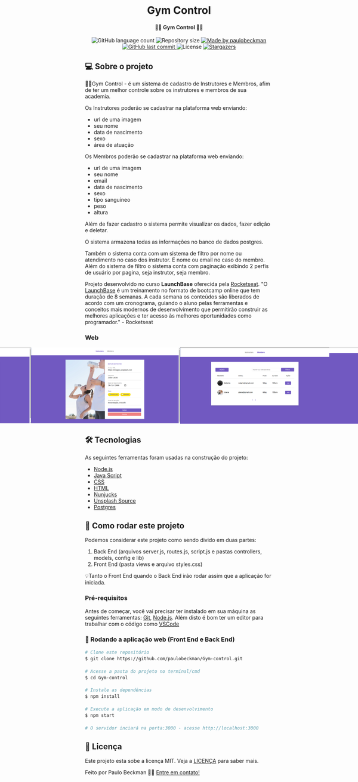 <h1 align="center">
    Gym Control
</h1>
 
<h4 align="center"> 
	🏋‍♂ Gym Control 🏋‍♀
</h4>

<p align="center">
  <img alt="GitHub language count" src="https://img.shields.io/github/languages/count/paulobeckman/Gym-control?color=%2304D361">

  <img alt="Repository size" src="https://img.shields.io/github/repo-size/paulobeckman/Gym-control">

  	
  <a href="https://www.linkedin.com/in/paulobeckman/">
    <img alt="Made by paulobeckman" src="https://img.shields.io/badge/made%20by-paulobeckman-%2304D361">
  </a>
	
  
  <a href="https://github.com/paulobeckman/Gym-control/commits/master">
    <img alt="GitHub last commit" src="https://img.shields.io/github/last-commit/paulobeckman/Gym-control">
  </a>

  <img alt="License" src="https://img.shields.io/badge/license-MIT-brightgreen">
   <a href="https://github.com/paulobeckman/Gym-control/stargazers">
    <img alt="Stargazers" src="https://img.shields.io/github/stars/paulobeckman/Gym-control?style=social">
  </a>
</p>


## 💻 Sobre o projeto

🏋‍♂Gym Control - é um sistema de cadastro de Instrutores e Membros, afim de ter um melhor controle sobre os instrutores e membros de sua academia.

Os Instrutores poderão se cadastrar na plataforma web enviando:
- url de uma imagem 
- seu nome
- data de nascimento
- sexo
- área de atuação

Os Membros poderão se cadastrar na plataforma web enviando:
- url de uma imagem 
- seu nome
- email
- data de nascimento
- sexo
- tipo sanguíneo
- peso
- altura

Além de fazer cadastro o sistema permite visualizar os dados, fazer edição e deletar. 

O sistema armazena todas as informações no banco de dados postgres.

Também o sistema conta com um sistema de filtro por nome ou atendimento no caso dos instrutor. E nome ou email no caso do membro. Além do sistema de filtro o sistema conta com paginação exibindo 2 perfis de usuário por pagina, seja instrutor, seja membro.


Projeto desenvolvido no curso **LaunchBase** oferecida pela [Rocketseat](rs).
"O [LaunchBase](lb) é um treinamento no formato de bootcamp online que tem duração de 8 semanas. A cada semana os conteúdos são liberados de acordo com um cronograma, guiando o aluno pelas ferramentas e conceitos mais modernos de desenvolvimento que permitirão construir as melhores aplicações e ter acesso às melhores oportunidades como programador." - Rocketseat


### Web

<p align="center" style="display: flex; align-items: flex-start; justify-content: center;">
	
 <img alt="Gym-control" title="#Gym-control" src="./github-assets/projeto5.gif" width="800px">

  <img alt="Gym-control" title="#Gym-control" src="./github-assets/pagina1.png" width="380px">

  <img alt="Gym-control" title="#Gym-control" src="./github-assets/pagina2.png" width="380px">
  
  <img alt="Gym-control" title="#Gym-control" src="./github-assets/pagina3.png" width="400px">
  
  <img alt="Gym-control" title="#Gym-control" src="./github-assets/pagina4.png" width="400px">

  <img alt="Gym-control" title="#Gym-control" src="./github-assets/pagina5.png" width="400px">

  <img alt="Gym-control" title="#Gym-control" src="./github-assets/pagina6.png" width="400px">

  <img alt="Gym-control" title="#Gym-control" src="./github-assets/pagina7.png" width="400px">

  <img alt="Gym-control" title="#Gym-control" src="./github-assets/pagina8.png" width="400px">
  
</p>

## 🛠 Tecnologias

As seguintes ferramentas foram usadas na construção do projeto:

- [Node.js][nodejs]
- [Java Script][js]
- [CSS][CSS]
- [HTML][HTML]
- [Nunjucks][Nunjucks]
- [Unsplash Source][API]
- [Postgres][pg]


## 🚀 Como rodar este projeto
 
Podemos considerar este projeto como sendo divido em duas partes:
1. Back End (arquivos server.js, routes.js, script.js e pastas controllers, models, config e lib) 
2. Front End (pasta views e arquivo styles.css)

💡Tanto o Front End quando o Back End irão rodar assim que a aplicação for iniciada.

### Pré-requisitos

Antes de começar, você vai precisar ter instalado em sua máquina as seguintes ferramentas:
[Git](https://git-scm.com), [Node.js][nodejs]. 
Além disto é bom ter um editor para trabalhar com o código como [VSCode][vscode]

### 🧭 Rodando a aplicação web (Front End e Back End)

```bash
# Clone este repositório
$ git clone https://github.com/paulobeckman/Gym-control.git

# Acesse a pasta do projeto no terminal/cmd
$ cd Gym-control

# Instale as dependências
$ npm install

# Execute a aplicação em modo de desenvolvimento
$ npm start

# O servidor inciará na porta:3000 - acesse http://localhost:3000
```


## 📝 Licença

Este projeto esta sobe a licença MIT. Veja a [LICENÇA](license) para saber mais.

Feito por Paulo Beckman 👋🏽 [Entre em contato!](https://www.linkedin.com/in/paulobeckman/)

[nodejs]: https://nodejs.org/
[vscode]: https://code.visualstudio.com/
[license]: https://opensource.org/licenses/MIT
[rs]: https://rocketseat.com.br
[lb]: https://pages.rocketseat.com.br/launchbase/inscricao/5
[js]: https://developer.mozilla.org/pt-BR/docs/Aprender/JavaScript
[CSS]: https://developer.mozilla.org/pt-BR/docs/Web/CSS
[HTML]: https://developer.mozilla.org/pt-BR/docs/Web/HTML
[Nunjucks]: https://www.npmjs.com/package/nunjucks
[API]: https://source.unsplash.com/
[pg]: https://www.postgresql.org/
